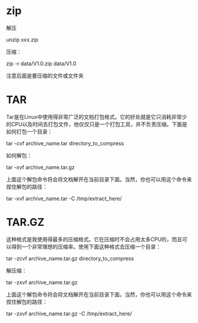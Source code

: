 # zip

解压

unzip xxx.zip



压缩：

zip -r data/V1.0.zip data/V1.0 

注意后面是要压缩的文件或文件夹



# TAR

Tar是在Linux中使用得非常广泛的文档打包格式。它的好处就是它只消耗非常少的CPU以及时间去打包文件，他仅仅只是一个打包工具，并不负责压缩。下面是如何打包一个目录：

tar -cvf archive_name.tar directory_to_compress

 

如何解包：

tar -xvf archive_name.tar.gz

 

上面这个解包命令将会将文档解开在当前目录下面。当然，你也可以用这个命令来捏住解包的路径：

tar -xvf archive_name.tar -C /tmp/extract_here/



# TAR.GZ

这种格式是我使用得最多的压缩格式。它在压缩时不会占用太多CPU的，而且可以得到一个非常理想的压缩率。使用下面这种格式去压缩一个目录：

tar -zcvf archive_name.tar.gz directory_to_compress

 

解压缩：

tar -zxvf archive_name.tar.gz

 

上面这个解包命令将会将文档解开在当前目录下面。当然，你也可以用这个命令来捏住解包的路径：

tar -zxvf archive_name.tar.gz -C /tmp/extract_here/
